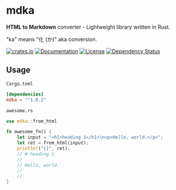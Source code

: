 # mdka
**HTML to Markdown** converter - Lightweight library written in Rust.

"ka" means "化 (か)" aka conversion.

[![crates.io](https://img.shields.io/crates/v/mdka?label=latest)](https://crates.io/crates/mdka)
[![Documentation](https://docs.rs/mdka/badge.svg?version=latest)](https://docs.rs/mdka/latest)
[![License](https://img.shields.io/github/license/nabbisen/mdka-rs)](https://github.com/nabbisen/mdka-rs/blob/main/LICENSE)
[![Dependency Status](https://deps.rs/crate/mdka/latest/status.svg)](https://deps.rs/crate/mdka/latest)

## Usage
`Cargo.toml`

```toml
[dependencies]
mdka = "^1.0.2"
```

`awesome.rs`

```rust
use mdka::from_html

fn awesome_fn() {
    let input = "<h1>heading 1</h1>\n<p>Hello, world.</p>";
    let ret = from_html(input);
    println!("{}", ret);
    // # heading 1
    // 
    // Hello, world.
    // 
    // 
}
```
